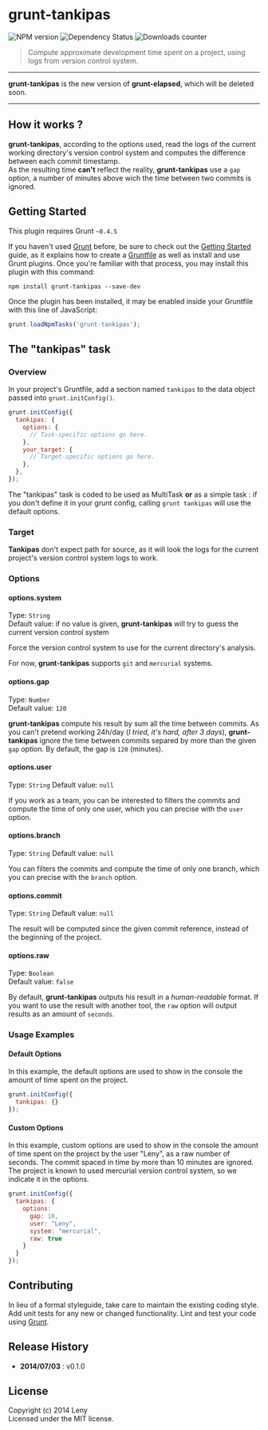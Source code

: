 # grunt-tankipas

![NPM version](http://img.shields.io/npm/v/grunt-tankipas.svg) ![Dependency Status](https://david-dm.org/leny/grunt-tankipas.svg) ![Downloads counter](http://img.shields.io/npm/dm/grunt-tankipas.svg)

> Compute approximate development time spent on a project, using logs from version control system.

* * *

**grunt-tankipas** is the new version of **grunt-elapsed**, which will be deleted soon.

* * *

## How it works ?

**grunt-tankipas**, according to the options used, read the logs of the current working directory's version control system and computes the difference between each commit timestamp.   
As the resulting time **can't** reflect the reality, **grunt-tankipas** use a `gap` option, a number of minutes above wich the time between two commits is ignored.

## Getting Started

This plugin requires Grunt `~0.4.5`

If you haven't used [Grunt](http://gruntjs.com/) before, be sure to check out the [Getting Started](http://gruntjs.com/getting-started) guide, as it explains how to create a [Gruntfile](http://gruntjs.com/sample-gruntfile) as well as install and use Grunt plugins. Once you're familiar with that process, you may install this plugin with this command:

```shell
npm install grunt-tankipas --save-dev
```

Once the plugin has been installed, it may be enabled inside your Gruntfile with this line of JavaScript:

```js
grunt.loadNpmTasks('grunt-tankipas');
```

## The "tankipas" task

### Overview

In your project's Gruntfile, add a section named `tankipas` to the data object passed into `grunt.initConfig()`.

```js
grunt.initConfig({
  tankipas: {
    options: {
      // Task-specific options go here.
    },
    your_target: {
      // Target-specific options go here.
    },
  },
});
```

The "tankipas" task is coded to be used as MultiTask **or** as a simple task : if you don't define it in your grunt config, calling `grunt tankipas` will use the default options.

### Target

**Tankipas** don't expect path for source, as it will look the logs for the current project's version control system logs to work.

### Options

#### options.system

Type: `String`  
Default value: if no value is given, **grunt-tankipas** will try to guess the current version control system

Force the version control system to use for the current directory's analysis.  

For now, **grunt-tankipas** supports `git` and `mercurial` systems.

#### options.gap

Type: `Number`  
Default value: `120`

**grunt-tankipas** compute his result by sum all the time between commits. As you can't pretend working 24h/day (*I tried, it's hard, after 3 days*), **grunt-tankipas** ignore the time between commits separed by more than the given `gap` option. By default, the gap is `120` (minutes).

#### options.user

Type: `String`
Default value: `null`

If you work as a team, you can be interested to filters the commits and compute the time of only one user, which you can precise with the `user` option.

#### options.branch

Type: `String`
Default value: `null`

You can filters the commits and compute the time of only one branch, which you can precise with the `branch` option.

#### options.commit

Type: `String`
Default value: `null`

The result will be computed since the given commit reference, instead of the beginning of the project.

#### options.raw

Type: `Boolean`  
Default value: `false`

By default, **grunt-tankipas** outputs his result in a *human-readable* format. If you want to use the result with another tool, the `raw` option will output results as an amount of `seconds`.

### Usage Examples

#### Default Options

In this example, the default options are used to show in the console the amount of time spent on the project.

```js
grunt.initConfig({
  tankipas: {}
});
```

#### Custom Options

In this example, custom options are used to show in the console the amount of time spent on the project by the user "Leny", as a raw number of seconds. The commit spaced in time by more than 10 minutes are ignored. The project is known to used mercurial version control system, so we indicate it in the options.

```js
grunt.initConfig({
  tankipas: {
    options:
      gap: 10,
      user: "Leny",
      system: "mercurial",
      raw: true
    }
  }
});
```

## Contributing
In lieu of a formal styleguide, take care to maintain the existing coding style. Add unit tests for any new or changed functionality. Lint and test your code using [Grunt](http://gruntjs.com/).

## Release History

* **2014/07/03** : v0.1.0

## License
Copyright (c) 2014 Leny  
Licensed under the MIT license.
